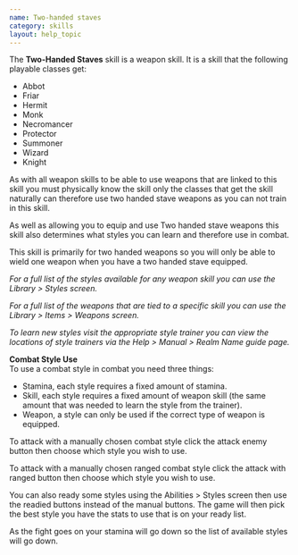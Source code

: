 ```yaml
---
name: Two-handed staves
category: skills
layout: help_topic
---
```

The **Two-Handed Staves** skill is a weapon skill. It is a skill that the following playable classes get:

*   Abbot
*   Friar
*   Hermit
*   Monk
*   Necromancer
*   Protector
*   Summoner
*   Wizard
*   Knight

As with all weapon skills to be able to use weapons that are linked to this skill you must physically know the skill only the classes that get the skill naturally can therefore use two handed stave weapons as you can not train in this skill.

As well as allowing you to equip and use Two handed stave weapons this skill also determines what styles you can learn and therefore use in combat.

This skill is primarily for two handed weapons so you will only be able to wield one weapon when you have a two handed stave equipped.

_For a full list of the styles available for any weapon skill you can use the Library > Styles screen._

_For a full list of the weapons that are tied to a specific skill you can use the Library > Items > Weapons screen._

_To learn new styles visit the appropriate style trainer you can view the locations of style trainers via the Help > Manual > Realm Name guide page._

**Combat Style Use**  
To use a combat style in combat you need three things:

*   Stamina, each style requires a fixed amount of stamina.
*   Skill, each style requires a fixed amount of weapon skill (the same amount that was needed to learn the style from the trainer).
*   Weapon, a style can only be used if the correct type of weapon is equipped.

To attack with a manually chosen combat style click the attack enemy button then choose which style you wish to use.

To attack with a manually chosen ranged combat style click the attack with ranged button then choose which style you wish to use.

You can also ready some styles using the Abilities > Styles screen then use the readied buttons instead of the manual buttons. The game will then pick the best style you have the stats to use that is on your ready list.

As the fight goes on your stamina will go down so the list of available styles will go down.